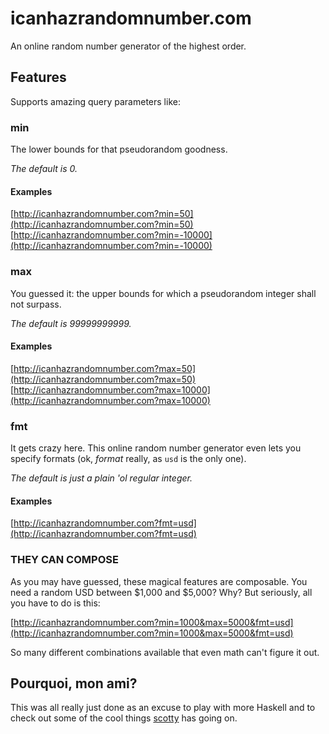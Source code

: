 # icanhazrandomnumber.com

An online random number generator of the highest order.

## Features

Supports amazing query parameters like:

### min

The lower bounds for that pseudorandom goodness.

_The default is 0._

#### Examples

[http://icanhazrandomnumber.com?min=50](http://icanhazrandomnumber.com?min=50)
[http://icanhazrandomnumber.com?min=-10000](http://icanhazrandomnumber.com?min=-10000)

### max

You guessed it: the upper bounds for which a pseudorandom integer shall not
surpass.

_The default is 99999999999._

#### Examples

[http://icanhazrandomnumber.com?max=50](http://icanhazrandomnumber.com?max=50)
[http://icanhazrandomnumber.com?max=10000](http://icanhazrandomnumber.com?max=10000)

### fmt

It gets crazy here. This online random number generator even lets you specify
formats (ok, _format_ really, as `usd` is the only one).

_The default is just a plain 'ol regular integer._

#### Examples

[http://icanhazrandomnumber.com?fmt=usd](http://icanhazrandomnumber.com?fmt=usd)

### THEY CAN COMPOSE

As you may have guessed, these magical features are composable. You need
a random USD between $1,000 and $5,000? Why? But seriously, all you have to do
is this:

[http://icanhazrandomnumber.com?min=1000&max=5000&fmt=usd](http://icanhazrandomnumber.com?min=1000&max=5000&fmt=usd)

So many different combinations available that even math can't figure it out.

## Pourquoi, mon ami?

This was all really just done as an excuse to play with more Haskell and to
check out some of the cool things
[scotty](http://hackage.haskell.org/package/scotty) has going on.
